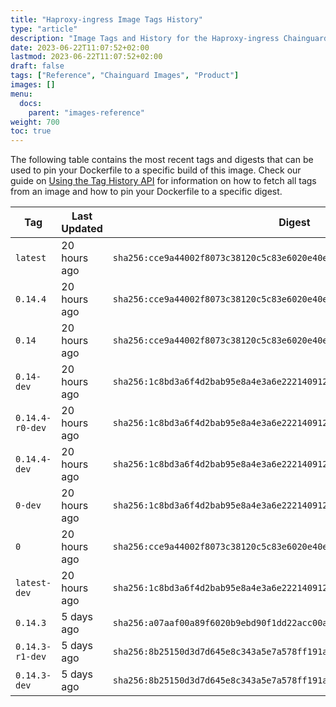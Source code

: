 ```yaml
---
title: "Haproxy-ingress Image Tags History"
type: "article"
description: "Image Tags and History for the Haproxy-ingress Chainguard Image"
date: 2023-06-22T11:07:52+02:00
lastmod: 2023-06-22T11:07:52+02:00
draft: false
tags: ["Reference", "Chainguard Images", "Product"]
images: []
menu:
  docs:
    parent: "images-reference"
weight: 700
toc: true
---
```


The following table contains the most recent tags and digests that can be used to pin your Dockerfile to a specific build of this image. Check our guide on [Using the Tag History API](/chainguard/chainguard-images/using-the-tag-history-api/) for information on how to fetch all tags from an image and how to pin your Dockerfile to a specific digest.

| Tag             | Last Updated | Digest                                                                    |
|-----------------|--------------|---------------------------------------------------------------------------|
| `latest`        | 20 hours ago | `sha256:cce9a44002f8073c38120c5c83e6020e40e668e6d660a67130b9e4c0a6020a4c` |
| `0.14.4`        | 20 hours ago | `sha256:cce9a44002f8073c38120c5c83e6020e40e668e6d660a67130b9e4c0a6020a4c` |
| `0.14`          | 20 hours ago | `sha256:cce9a44002f8073c38120c5c83e6020e40e668e6d660a67130b9e4c0a6020a4c` |
| `0.14-dev`      | 20 hours ago | `sha256:1c8bd3a6f4d2bab95e8a4e3a6e222140912110c49af2fef233eb490ad75bf7a9` |
| `0.14.4-r0-dev` | 20 hours ago | `sha256:1c8bd3a6f4d2bab95e8a4e3a6e222140912110c49af2fef233eb490ad75bf7a9` |
| `0.14.4-dev`    | 20 hours ago | `sha256:1c8bd3a6f4d2bab95e8a4e3a6e222140912110c49af2fef233eb490ad75bf7a9` |
| `0-dev`         | 20 hours ago | `sha256:1c8bd3a6f4d2bab95e8a4e3a6e222140912110c49af2fef233eb490ad75bf7a9` |
| `0`             | 20 hours ago | `sha256:cce9a44002f8073c38120c5c83e6020e40e668e6d660a67130b9e4c0a6020a4c` |
| `latest-dev`    | 20 hours ago | `sha256:1c8bd3a6f4d2bab95e8a4e3a6e222140912110c49af2fef233eb490ad75bf7a9` |
| `0.14.3`        | 5 days ago   | `sha256:a07aaf00a89f6020b9ebd90f1dd22acc00a1d020c989d61dfbff9506ee1142e1` |
| `0.14.3-r1-dev` | 5 days ago   | `sha256:8b25150d3d7d645e8c343a5e7a578ff191a7466010efa890961e9e26e351c38a` |
| `0.14.3-dev`    | 5 days ago   | `sha256:8b25150d3d7d645e8c343a5e7a578ff191a7466010efa890961e9e26e351c38a` |
